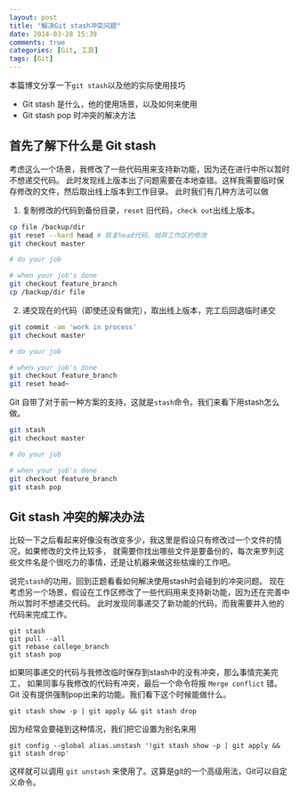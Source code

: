 ```yaml
---
layout: post
title: "解决Git stash冲突问题"
date: 2014-03-28 15:39
comments: true
categories: [Git, 工具]
tags: [Git]
---
```


本篇博文分享一下`git stash`以及他的实际使用技巧

* Git stash 是什么，他的使用场景，以及如何来使用
* Git stash pop 时冲突的解决方法

<!-- more -->

## 首先了解下什么是 Git stash

考虑这么一个场景，我修改了一些代码用来支持新功能，因为还在进行中所以暂时不想递交代码。
此时发现线上版本出了问题需要在本地查错。这样我需要临时保存修改的文件，然后取出线上版本到工作目录。
此时我们有几种方法可以做

1. 复制修改的代码到备份目录，`reset` 旧代码，`check out`出线上版本。

```sh
cp file /backup/dir
git reset --hard head # 恢复head代码，抛弃工作区的修改
git checkout master

# do your job

# when your job's done
git checkout feature_branch
cp /backup/dir file
```

2. 递交现在的代码（即使还没有做完），取出线上版本，完工后回退临时递交

```sh
git commit -am 'work in process'
git checkout master

# do your job

# when your job's done
git checkout feature_branch
git reset head~
```

Git 自带了对于前一种方案的支持，这就是`stash`命令。我们来看下用stash怎么做。

```sh
git stash
git checkout master

# do your job

# when your job's done
git checkout feature_branch
git stash pop
```

## Git stash 冲突的解决办法

比较一下之后看起来好像没有改变多少，我这里是假设只有修改过一个文件的情况，如果修改的文件比较多，
就需要你找出哪些文件是要备份的，每次来罗列这些文件名是个很吃力的事情，还是让机器来做这些枯燥的工作吧。

说完`stash`的功用，回到正题看看如何解决使用stash时会碰到的冲突问题。
现在考虑另一个场景，假设在工作区修改了一些代码用来支持新功能，因为还在完善中所以暂时不想递交代码。
此时发现同事递交了新功能的代码，而我需要并入他的代码来完成工作。

    git stash
    git pull --all
    git rebase college_branch
    git stash pop

如果同事递交的代码与我修改临时保存到stash中的没有冲突，那么事情完美完工，
如果同事与我修改的代码有冲突，最后一个命令将报 `Merge conflict` 错。
Git 没有提供强制pop出来的功能。我们看下这个时候能做什么。

    git stash show -p | git apply && git stash drop

因为经常会要碰到这种情况，我们把它设置为别名来用

    git config --global alias.unstash '!git stash show -p | git apply && git stash drop'

这样就可以调用 `git unstash` 来使用了。这算是git的一个高级用法，Git可以自定义命令。

